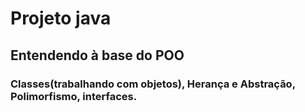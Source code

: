 # Projeto java #
## Entendendo à base do POO ##
### Classes(trabalhando com objetos), Herança e Abstração, Polimorfismo, interfaces. ###
